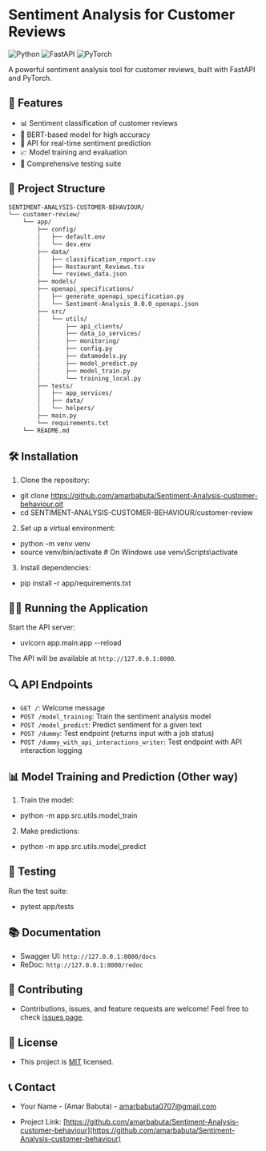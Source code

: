 # Sentiment Analysis for Customer Reviews

![Python](https://img.shields.io/badge/Python-3.7+-blue)
![FastAPI](https://img.shields.io/badge/FastAPI-0.104.1-green)
![PyTorch](https://img.shields.io/badge/PyTorch-2.1.0-red)

A powerful sentiment analysis tool for customer reviews, built with FastAPI and PyTorch.

## 🚀 Features

- 📊 Sentiment classification of customer reviews
- 🧠 BERT-based model for high accuracy
- 🔄 API for real-time sentiment prediction
- 📈 Model training and evaluation
- 🧪 Comprehensive testing suite

## 📁 Project Structure
```sh
SENTIMENT-ANALYSIS-CUSTOMER-BEHAVIOUR/
└── customer-review/
    └── app/
        ├── config/
        │   ├── default.env
        │   └── dev.env
        ├── data/
        │   ├── classification_report.csv
        │   ├── Restaurant_Reviews.tsv
        │   └── reviews_data.json
        ├── models/
        ├── openapi_specifications/
        │   ├── generate_openapi_specification.py
        │   └── Sentiment-Analysis_0.0.0_openapi.json
        ├── src/
        │   └── utils/
        │       ├── api_clients/
        │       ├── data_io_services/
        │       ├── monitoring/
        │       ├── config.py
        │       ├── datamodels.py
        │       ├── model_predict.py
        │       ├── model_train.py
        │       └── training_local.py
        ├── tests/
        │   ├── app_services/
        │   ├── data/
        │   └── helpers/
        ├── main.py
        └── requirements.txt
    └── README.md
```


## 🛠️ Installation

1. Clone the repository:
- git clone https://github.com/amarbabuta/Sentiment-Analysis-customer-behaviour.git
- cd SENTIMENT-ANALYSIS-CUSTOMER-BEHAVIOUR/customer-review




2. Set up a virtual environment:
- python -m venv venv
- source venv/bin/activate  # On Windows use venv\Scripts\activate



3. Install dependencies:
- pip install -r app/requirements.txt




## 🏃‍♂️ Running the Application

Start the API server:
- uvicorn app.main:app --reload




The API will be available at `http://127.0.0.1:8000`.

## 🔍 API Endpoints

- `GET /`: Welcome message
- `POST /model_training`: Train the sentiment analysis model
- `POST /model_predict`: Predict sentiment for a given text
- `POST /dummy`: Test endpoint (returns input with a job status)
- `POST /dummy_with_api_interactions_writer`: Test endpoint with API interaction logging

## 📊 Model Training and Prediction (Other way)

1. Train the model:
- python -m app.src.utils.model_train


2. Make predictions:
- python -m app.src.utils.model_predict



## 🧪 Testing

Run the test suite:
- pytest app/tests




## 📚 Documentation

- Swagger UI: `http://127.0.0.1:8000/docs`
- ReDoc: `http://127.0.0.1:8000/redoc`

## 🤝 Contributing

- Contributions, issues, and feature requests are welcome! Feel free to check [issues page](https://github.com/amarbabuta/Sentiment-Analysis-customer-behaviour/issues).

## 📜 License

- This project is [MIT](https://choosealicense.com/licenses/mit/) licensed.

## 📞 Contact

- Your Name - (Amar Babuta) - amarbabuta0707@gmail.com

- Project Link: [https://github.com/amarbabuta/Sentiment-Analysis-customer-behaviour](https://github.com/amarbabuta/Sentiment-Analysis-customer-behaviour)

